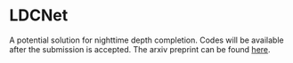 # LDCNet
A potential solution for nighttime depth completion. Codes will be available after the submission is accepted.
The arxiv preprint can be found [here](https://arxiv.org/pdf/2306.14538.pdf).
